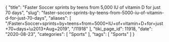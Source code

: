 {
    "title": "Faster Soccer sprints by teens from 5,000 IU of vitamin D for just 70 days",
    "slug": "faster-soccer-sprints-by-teens-from-5000-iu-of-vitamin-d-for-just-70-days",
    "aliases": [
        "/Faster+Soccer+sprints+by+teens+from+5000+IU+of+vitamin+D+for+just+70+days+\u2013+Aug+2019",
        "/11918"
    ],
    "tiki_page_id": 11918,
    "date": "2020-08-23",
    "categories": [
        "Sports"
    ],
    "tags": [
        "Sports"
    ]
}
